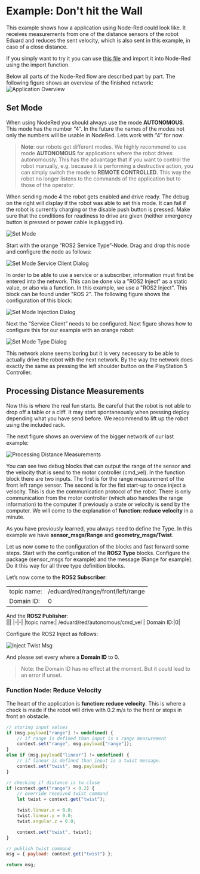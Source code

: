 # Example: Don't hit the Wall

This example shows how a application using Node-Red could look like. It receives measurements from one of the distance sensors of the robot Eduard and reduces the sent velocity, which is also sent in this example, in case of a close distance.

If you simply want to try it you can use [this file](../../example/flow-example-dont-hit-the-wall.json) and import it into Node-Red using the import function.

Below all parts of the Node-Red flow are described part by part. The following figure shows an overview of the finished network:
![Application Overview](overview-application.png)

## Set Mode

When using NodeRed you should always use the mode **AUTONOMOUS**. This mode has the number “4”. In the future the names of the modes not only the numbers will be usable in NodeRed. Lets work with “4” for now.

> **Note**: our robots got different modes. We highly recommend to use mode **AUTONOMOUS** for applications where the robot drives autonomously. This has the advantage that if you want to control the robot manually, e.g. because it is performing a destructive action, you can simply switch the mode to **REMOTE CONTROLLED**. This way the robot no longer listens to the commands of the application but to those of the operator.

When sending mode 4 the robot gets enabled and drive ready. The debug on the right will display if the robot was able to set this mode. It can fail if the robot is currently charging or the disable push button is pressed. Make sure that the conditions for readiness to drive are given (neither emergency button is pressed or power cable is plugged in).  

![Set Mode](part-set-mode.png)

Start with the orange “ROS2 Service Type”-Node. Drag and drop this node and configure the node as follows:

![Set Mode Service Client Dialog](set-mode-service-client-dialog.png)

In order to be able to use a service or a subscriber, information must first be entered into the network. This can be done via a "ROS2 Inject" as a static value, or also via a function. In this example, we use a "ROS2 Inject". This block can be found under "ROS 2". The following figure shows the configuration of this block:

![Set Mode Injection Dialog](set-mode-inject-dialog.png)

Next the “Service Client” needs to be configured. Next figure shows how to configure this for our example with an orange robot:

![Set Mode Type Dialog](set-mode-type-dialog.png)

This network alone seems boring but it is very necessary to be able to actually drive the robot with the next network.  By the way the network does exactly the same as pressing the left shoulder button on the PlayStation 5 Controller.


## Processing Distance Measurements

Now this is where the real fun starts. Be careful that the robot is not able to drop off a table or a cliff. It may start spontaneously when pressing deploy depending what you have send before. We recommend to lift up the robot using the included rack. 

The next figure shows an overview of the bigger network of our last example:

![Processing Distance Measurements](process-distance-measurements.png)

You can see two debug blocks that can output the range of the sensor and the velocity that is send to the motor controller (cmd_vel). In the function block there are two inputs. The first is for the range measurement of the front left range sensor. The second is for the fist start-up to once inject a velocity. This is due the communication protocol of the robot. There is only communication from the motor controller (which also handles the range information) to the computer if previously a state or velocity is send by the computer. We will come to the explanation of **function: reduce velocity** in a minute. 

As you have previously learned, you always need to define the Type. In this example we have **sensor_msgs/Range** and **geometry_msgs/Twist**.

Let us now come to the configuration of the blocks and fast forward some steps. Start with the configuration of the **ROS2 Type** blocks. Configure the package (sensor_msgs for example) and the message (Range for example). Do it this way for all three type definition blocks.  

Let’s now come to the **ROS2 Subscriber**:

|||
|----|----|
|topic name:| /eduard/red/range/front/left/range |
|Domain ID:| 0 |

And the **ROS2 Publisher**:  
|||
|-|-|
|topic name:| /eduard/red/autonomous/cmd_vel |
Domain ID:|0|

Configure the ROS2 Inject as follows:

![Inject Twist Msg](inject-twist-msg.png)

And please set every where a **Domain ID** to 0.

> Note: the Domain ID has no effect at the moment. But it could lead to an error if unset.

### Function Node: Reduce Velocity

The heart of the application is **function: reduce velocity**. This is where a check is made if the robot will drive with 0.2 m/s to the front or stops in front an obstacle.  

```js
// storing input values
if (msg.payload["range"] != undefined) {
    // if range is defined than input is a range measurement
    context.set("range", msg.payload["range"]); 
} 
else if (msg.payload["linear"] != undefined) { 
    // if linear is defined than input is a twist message.
    context.set("twist", msg.payload); 
} 

// checking if distance is to close
if (context.get("range") < 0.2) {
    // override received twist command
    let twist = context.get("twist"); 

    twist.linear.x = 0.0; 
    twist.linear.y = 0.0; 
    twist.angular.z = 0.0; 

    context.set("twist", twist); 
}

// publish twist command
msg = { payload: context.get("twist") }; 

return msg; 
```
